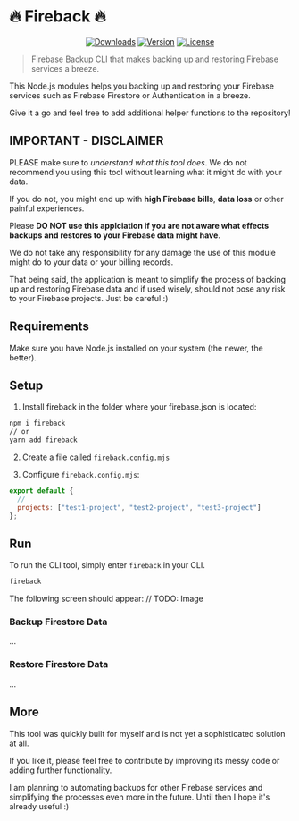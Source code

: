 # 🔥 Fireback 🔥

<p align="center">
  <a href="https://www.npmjs.com/package/fireback"><img src="https://badgen.net/npm/dm/fireback" alt="Downloads"></a>
  <a href="https://www.npmjs.com/package/fireback"><img src="https://badgen.net/npm/v/fireback" alt="Version"></a>
  <a href="https://www.npmjs.com/package/fireback"><img src="https://badgen.net/npm/license/fireback" alt="License"></a>
 </p>
</p>

> Firebase Backup CLI that makes backing up and restoring Firebase services a breeze.

This Node.js modules helps you backing up and restoring your Firebase services such as Firebase Firestore or Authentication in a breeze.

Give it a go and feel free to add additional helper functions to the repository!

## IMPORTANT - DISCLAIMER

PLEASE make sure to _understand what this tool does_. We do not recommend you using this tool without learning what it might do with your data.

If you do not, you might end up with **high Firebase bills**, **data loss** or other painful experiences.

Please **DO NOT use this applciation if you are not aware what effects backups and restores to your Firebase data might have**.

We do not take any responsibility for any damage the use of this module might do to your data or your billing records.

That being said, the application is meant to simplify the process of backing up and restoring Firebase data and if used wisely, should not pose any risk to your Firebase projects. Just be careful :)

## Requirements

Make sure you have Node.js installed on your system (the newer, the better).

## Setup

1. Install fireback in the folder where your firebase.json is located:

```bash
npm i fireback
// or
yarn add fireback
```

2. Create a file called `fireback.config.mjs`

3. Configure `fireback.config.mjs`:

```js
export default {
  //
  projects: ["test1-project", "test2-project", "test3-project"]
};
```

## Run

To run the CLI tool, simply enter `fireback` in your CLI.

```bash
fireback
```

The following screen should appear:
// TODO: Image

### Backup Firestore Data

...

### Restore Firestore Data

...

## More

This tool was quickly built for myself and is not yet a sophisticated solution at all.

If you like it, please feel free to contribute by improving its messy code or adding further functionality.

I am planning to automating backups for other Firebase services and simplifying the processes even more in the future. Until then I hope it's already useful :)
